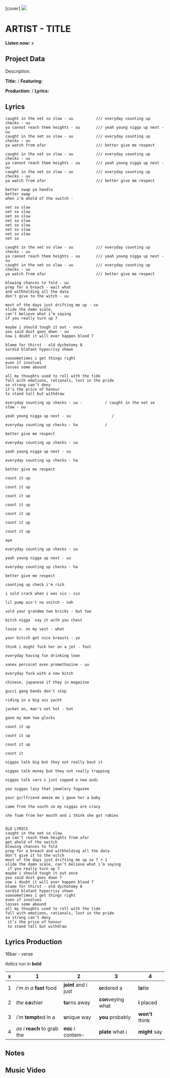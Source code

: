 [cover] ![](57175019_319474918741616_8502199518755923887_n.jpg)

# ARTIST - TITLE

**Listen now:** x

## Project Data

Description.


**Title:**  / **Featuring:** 

**Production:**  / **Lyrics:** 

## Lyrics

```
caught in the net so slow - uu          /// everyday counting up checks - uu
ya cannot reach them heights - uu       /// yeah young nigga up next - uu
caught in the net so slow - uu          /// everyday counting up checks - uu
ya watch from afar                      /// better give me respect  

caught in the net so slow - uu          /// everyday counting up checks - uu
ya cannot reach them heights - uu       /// yeah young nigga up next - uu
caught in the net so slow - uu          /// everyday counting up checks - uu
ya watch from afar                      /// better give me respect  

better swap ya handle  
better swap
when i'm ahold of the switch -

net so slow
net so slow
net so slow
net so slow
net so slow
net so slow
net so slow
net so

caught in the net so slow - uu          /// everyday counting up checks - uu
ya cannot reach them heights - uu       /// yeah young nigga up next - uu
caught in the net so slow - uu          /// everyday counting up checks - uu
ya watch from afar                      /// better give me respect 

blowing chances to fold - uu
prep for a breach - wait what 
and withholding all the data
don’t give to the witch - uu

most of the days just drifting me up - so 
slide the damn scale, 
can’t believe what i’m saying
if you really turn up 7

maybe i should tough it out - once
you said dust goes down - uu
now i doubt it will ever happen blood 7

blame for thirst - old dychotomy 8
sordid blatant hypocrisy shown

soooometimes i get things right
even if involves
losses some abound

all my thoughts used to roll with the tide
fall with emotions, rationals, lost in the pride
so strong can’t deny
it’s the price of honour
to stand tall but withdraw

everyday counting up checks - uu -          / caught in the net so slow - uu

yeah young nigga up next - uu                  / 

everyday counting up checks - ha            /

better give me respect

everyday counting up checks - uu

yeah young nigga up next - uu

everyday counting up checks - ha

better give me respect

count it up 

count it up 

count it up

count it up 

count it up 

count it up 

count it up

aye

everyday counting up checks - uu

yeah young nigga up next - uu

everyday counting up checks - ha

better give me respect

counting up check i'm rich

i sold crack when i was six - six

lil pump ain't no snitch - nah

sold your grandma two bricks - but two

bitch nigga  say it with you chest

louie v. on my vest - what

your bitcch got nice breasts - yo

think i might fuck her on a jet - fool

everyday having fun drinking lean

xanex percocet even promethazine - uu

everyday fuck with a new bitch

chinese, japanese if they in magazine

gucci gang bands don't stop

riding in a big ass yacht

jacket on, man's not hot - hot

gave my mom two glocks

count it up

count it up

count it up

count it

niggas talk big but they not really bout it

niggas talk money but they not really trapping

niggas talk cars i just copped a new audi

you niggas lazy that jewelery fugazee

your girlfriend amaze me i gave her a baby

came from the south so my niggas are crazy

she foam from her mouth and i think she got rabies


OLD LYRICS
caught in the net so slow 
ya can’t reach them heights from afar 
get ahold of the switch
blowing chances to fold
prep for a breach and withholding all the data
don’t give it to the witch
most of the days just drifting me up so 7 + 1
slide the damn scale, can’t believe what i’m saying
 if you really turn up 7
maybe i should tough it out once 
you said dust goes down 7
now i doubt it will ever happen blood 7
blame for thirst - old dychotomy 8
sordid blatant hypocrisy shown
soooometimes i get things right
even if involves 
losses some abound
all my thoughts used to roll with the tide
fall with emotions, rationals, lost in the pride
so strong can’t deny 
 it’s the price of honour
 to stand tall but withdraw

```

## Lyrics Production

16bar - verse

*italics* run in
**bold**

| x | 1 | 2 | 3 | 4 |
|---|---|---|---|---|
| 1 | *i'm in a* **fast** food | **joint** and i just  | **or**dered a  | **la**tte  |
| 2 | *the* **ca**shier | **tu**rns away  |  **con**veying what |  **i** placed |
| 3 | *i'm* **tempt**ed in a | **u**nique way  |  **you** probably |  **won't** think |
| 4 | *as i* **reach** to grab the |  **mic** i contem-  | **plate** what i | **might** say |

## Notes

## Music Video
